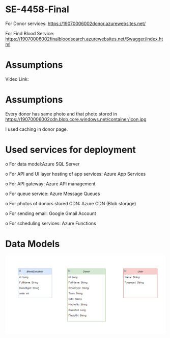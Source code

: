 # SE-4458-Final
For Donor services: https://19070006002donor.azurewebsites.net/

For Find Blood Service: https://19070006002finalbloodsearch.azurewebsites.net/Swagger/index.html

# Assumptions
Video Link:

# Assumptions
Every donor has same photo and that photo stored in https://19070006002cdn.blob.core.windows.net/container/icon.jpg

I used caching in donor page.

# Used services for deployment
o For data model:Azure SQL Server

o For API and UI layer hosting of app services: Azure App Services 

o For API gateway: Azure API management 

o For queue service: Azure Message Queues

o For photos of donors stored CDN: Azure CDN (Blob storage)

o For sending email: Google Gmail Account  

o For scheduling services: Azure Functions

# Data Models
![Resim2](https://github.com/ihsanefeuzun/SE-4458-Final/blob/main/diagram.png?raw=true)





